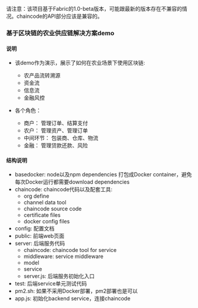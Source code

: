 请注意：该项目基于Fabric的1.0-beta版本，可能跟最新的版本存在不兼容的情况。chaincode的API部分应该是兼容的。

### 基于区块链的农业供应链解决方案demo

#### 说明
* 该demo作为演示，展示了如何在农业场景下使用区块链:
  * 农产品流转溯源
  * 资金流
  * 信息流
  * 金融风控

* 各个角色：
  * 商户： 管理订单、结算支付
  * 农户： 管理资产、管理订单
  * 中间环节： 包装商、仓库、物流
  * 金融： 管理贷款还款、风险


#### 结构说明

* basedocker: node以及npm dependencies 打包成Docker container，避免每次Docker运行都需要download dependencies
* chaincode: chaincode代码以及配套工具:
  * org define
  * channel data tool
  * chaincode source code
  * certificate files
  * docker config files
* config: 配置文档
* public: 前端web页面
* server: 后端服务代码
  * chaincode: chaincode tool for service
  * middleware: service middleware
  * model
  * service
  * server.js: 后端服务初始化入口
* test: 后端service单元测试代码
* pm2.sh: 如果不采用Docker部署，pm2部署也是可以
* app.js: 初始化backend service，连接chaincode


